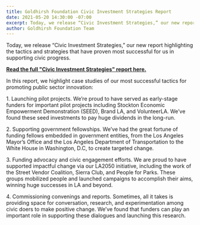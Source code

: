 ```yaml
---
title: Goldhirsh Foundation Civic Investment Strategies Report
date: 2021-05-20 14:30:00 -07:00
excerpt: Today, we release “Civic Investment Strategies,” our new report highlighting the tactics and strategies that have proven most successful for us in supporting civic progress.
author: Goldhirsh Foundation Team
---
```


Today, we release “Civic Investment Strategies,” our new report highlighting the tactics and strategies that have proven most successful for us in supporting civic progress.

<!-- SHIM: Avoid multiple columns -->
<p style="display: none"></p><p style="display: none"></p><p style="display: none"></p><p style="display: none"></p>

**[Read the full "Civic Investment Strategies" report here.](https://www.dropbox.com/s/7dxxl6jb9x4hney/Goldhirsh%20Foundation%20Civic%20Investment%20Strategies%20Report.pdf?dl=0)**

In this report, we highlight case studies of our most successful tactics for promoting public sector innovation:<br>

<p class="shim-paragraph-after-short-paragraph">
  1. Launching pilot projects. 
  We’re proud to have served as early-stage funders for important pilot projects including Stockton Economic Empowerment Demonstration (SEED), Brand LA, and VolunteerLA. We’ve found these seed investments to pay huge dividends in the long-run.</p>

<p class="shim-paragraph-after-short-paragraph">
  2. Supporting government fellowships.
  We’ve had the great fortune of funding fellows embedded in government entities, from the Los Angeles Mayor’s Office and the Los Angeles Department of Transportation to the White House in Washington, D.C, to create targeted change.</p>

<p class="shim-paragraph-after-short-paragraph">
  3. Funding advocacy and civic engagement efforts. 
  We are proud to have supported impactful change via our LA2050 initiative, including the work of the Street Vendor Coalition, Sierra Club, and People for Parks. These groups mobilized people and launched campaigns to accomplish their aims, winning huge successes in LA and beyond.</p>

<p class="shim-paragraph-after-short-paragraph">
  4. Commissioning convenings and reports. 
  Sometimes, all it takes is providing space for conversation, research, and experimentation among civic doers to make positive change. We’ve found that funders can play an important role in supporting these dialogues and launching this research.</p>  


